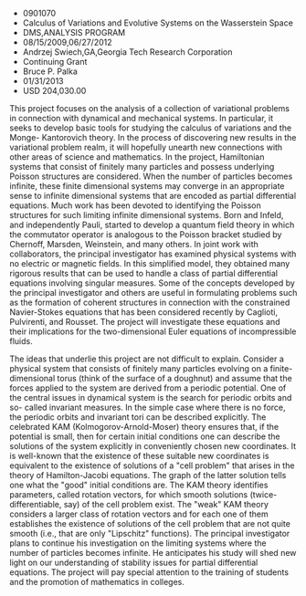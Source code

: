 
* 0901070
* Calculus of Variations and Evolutive Systems on the Wasserstein Space
* DMS,ANALYSIS PROGRAM
* 08/15/2009,06/27/2012
* Andrzej Swiech,GA,Georgia Tech Research Corporation
* Continuing Grant
* Bruce P. Palka
* 01/31/2013
* USD 204,030.00

This project focuses on the analysis of a collection of variational problems in
connection with dynamical and mechanical systems. In particular, it seeks to
develop basic tools for studying the calculus of variations and the Monge-
Kantorovich theory. In the process of discovering new results in the variational
problem realm, it will hopefully unearth new connections with other areas of
science and mathematics. In the project, Hamiltonian systems that consist of
finitely many particles and possess underlying Poisson structures are
considered. When the number of particles becomes infinite, these finite
dimensional systems may converge in an appropriate sense to infinite dimensional
systems that are encoded as partial differential equations. Much work has been
devoted to identifying the Poisson structures for such limiting infinite
dimensional systems. Born and Infeld, and independently Pauli, started to
develop a quantum field theory in which the commutator operator is analogous to
the Poisson bracket studied by Chernoff, Marsden, Weinstein, and many others. In
joint work with collaborators, the principal investigator has examined physical
systems with no electric or magnetic fields. In this simplified model, they
obtained many rigorous results that can be used to handle a class of partial
differential equations involving singular measures. Some of the concepts
developed by the principal investigator and others are useful in formulating
problems such as the formation of coherent structures in connection with the
constrained Navier-Stokes equations that has been considered recently by
Caglioti, Pulvirenti, and Rousset. The project will investigate these equations
and their implications for the two-dimensional Euler equations of incompressible
fluids.

The ideas that underlie this project are not difficult to explain. Consider a
physical system that consists of finitely many particles evolving on a finite-
dimensional torus (think of the surface of a doughnut) and assume that the
forces applied to the system are derived from a periodic potential. One of the
central issues in dynamical system is the search for periodic orbits and so-
called invariant measures. In the simple case where there is no force, the
periodic orbits and invariant tori can be described explicitly. The celebrated
KAM (Kolmogorov-Arnold-Moser) theory ensures that, if the potential is small,
then for certain initial conditions one can describe the solutions of the system
explicitly in conveniently chosen new coordinates. It is well-known that the
existence of these suitable new coordinates is equivalent to the existence of
solutions of a "cell problem" that arises in the theory of Hamilton-Jacobi
equations. The graph of the latter solution tells one what the "good" initial
conditions are. The KAM theory identifies parameters, called rotation vectors,
for which smooth solutions (twice-differentiable, say) of the cell problem
exist. The "weak" KAM theory considers a larger class of rotation vectors and
for each one of them establishes the existence of solutions of the cell problem
that are not quite smooth (i.e., that are only "Lipschitz" functions). The
principal investigator plans to continue his investigation on the limiting
systems where the number of particles becomes infinite. He anticipates his study
will shed new light on our understanding of stability issues for partial
differential equations. The project will pay special attention to the training
of students and the promotion of mathematics in colleges.
